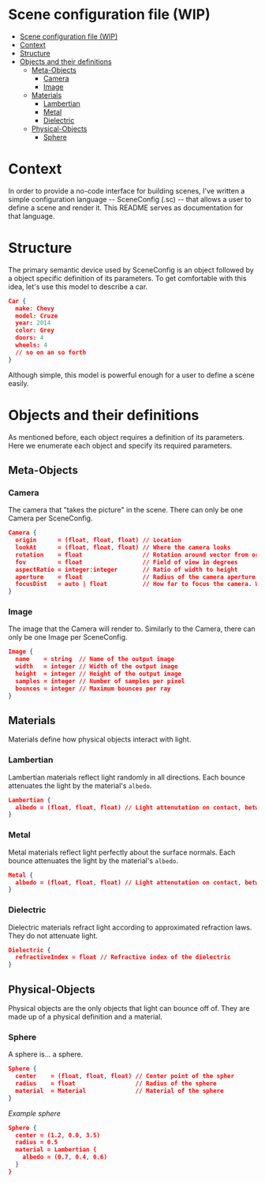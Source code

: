 # Scene configuration file (WIP)

- [Scene configuration file (WIP)](#scene-configuration-file-wip)
- [Context](#context)
- [Structure](#structure)
- [Objects and their definitions](#objects-and-their-definitions)
  - [Meta-Objects](#meta-objects)
    - [Camera](#camera)
    - [Image](#image)
  - [Materials](#materials)
    - [Lambertian](#lambertian)
    - [Metal](#metal)
    - [Dielectric](#dielectric)
  - [Physical-Objects](#physical-objects)
    - [Sphere](#sphere)

# Context
In order to provide a no-code interface for building scenes, I've written a simple configuration language -- SceneConfig (.sc) -- that allows a user to define a scene and render it. This README serves as documentation for that language.

# Structure
The primary semantic device used by SceneConfig is an object followed by a object specific definition of its parameters. To get comfortable with this idea, let's use this model to describe a car.

```json
Car {
  make: Chevy
  model: Cruze
  year: 2014
  color: Grey
  doors: 4
  wheels: 4
  // so on an so forth
}
```

Although simple, this model is powerful enough for a user to define a scene easily.

# Objects and their definitions
As mentioned before, each object requires a definition of its parameters. Here we enumerate each object and specify its required parameters.

## Meta-Objects
### Camera
The camera that "takes the picture" in the scene. There can only be one Camera per SceneConfig.
```json
Camera {
  origin      = (float, float, float) // Location
  lookAt      = (float, float, float) // Where the camera looks
  rotation    = float                 // Rotation around vector from origin to lookAt in degrees
  fov         = float                 // Field of view in degrees
  aspectRatio = integer:integer       // Ratio of width to height
  aperture    = float                 // Radius of the camera aperture
  focusDist   = auto | float          // How far to focus the camera. When "auto" is specified, the camera will focus on the lookAt point.
}
```

### Image
The image that the Camera will render to. Similarly to the Camera, there can only be one Image per SceneConfig.
```json
Image {
  name    = string  // Name of the output image
  width   = integer // Width of the output image
  height  = integer // Height of the output image
  samples = integer // Number of samples per pixel
  bounces = integer // Maximum bounces per ray
}
```

## Materials
Materials define how physical objects interact with light.

### Lambertian
Lambertian materials reflect light randomly in all directions. Each bounce attenuates the light by the material's `albedo`.
```json
Lambertian {
  albedo = (float, float, float) // Light attenutation on contact, between 0 and 1 for each component
}
```

### Metal
Metal materials reflect light perfectly about the surface normals. Each bounce attenuates the light by the material's `albedo`.
```json
Metal {
  albedo = (float, float, float) // Light attenutation on contact, between 0 and 1 for each component 
}
```

### Dielectric
Dielectric materials refract light according to approximated refraction laws. They do not attenuate light.
```json
Dielectric {
  refractiveIndex = float // Refractive index of the dielectric
}
```
## Physical-Objects
Physical objects are the only objects that light can bounce off of. They are made up of a physical definition and a material.

### Sphere
A sphere is... a sphere.
```json
Sphere {
  center    = (float, float, float) // Center point of the spher
  radius    = float                 // Radius of the sphere
  material  = Material              // Material of the sphere
}
```
*Example sphere*
```json
Sphere {
  center = (1.2, 0.0, 3.5)
  radius = 0.5
  material = Lambertian {
    albedo = (0.7, 0.4, 0.6)
  }
}
```